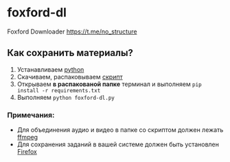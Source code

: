 # foxford-dl
Foxford Downloader
https://t.me/no_structure

## Как сохранить материалы?
1. Устанавливаем [python](https://www.python.org/ftp/python/3.9.6/python-3.9.6-amd64.exe)
2. Скачиваем, распаковываем [скрипт](https://github.com/nstructure/foxford-dl/archive/refs/heads/main.zip)
3. Открываем **в распакованой папке** терминал и выполняем `pip install -r requirements.txt`
4. Выполняем `python foxford-dl.py`
### Примечания:
- Для объединения аудио и видео в папке со скриптом должен лежать [ffmpeg](https://t.me/xffmpeg)
- Для сохранения заданий в вашей системе должен быть установлен [Firefox](https://www.mozilla.org/ru/firefox/download/thanks/)
